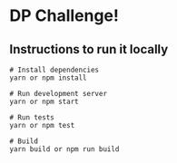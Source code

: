 # DP Challenge!

## Instructions to run it locally

```
# Install dependencies
yarn or npm install

# Run development server
yarn or npm start

# Run tests
yarn or npm test

# Build
yarn build or npm run build
```
